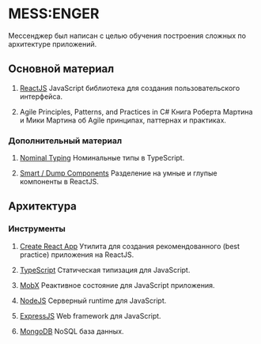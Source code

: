 # MESS:ENGER

Мессенджер был написан с целью обучения построения сложных по архитектуре приложений.


## Основной материал

1. [ReactJS](https://reactjs.org/)
    JavaScript библиотека для создания пользовательского интерфейса.

2. Agile Principles, Patterns, and Practices in C#
    Книга Роберта Мартина и Мики Мартина об Agile принципах, паттернах и практиках.


### Дополнительный материал

1. [Nominal Typing](https://spin.atomicobject.com/2018/01/15/typescript-flexible-nominal-typing/)
    Номинальные типы в TypeScript.

2. [Smart / Dump Components](https://medium.com/@dan_abramov/smart-and-dumb-components-7ca2f9a7c7d0)
    Разделение на умные и глупые компоненты в ReactJS.


## Архитектура


### Инструменты

1. [Create React App](https://create-react-app.dev/)
    Утилита для создания рекомендованного (best practice) приложения на ReactJS.

2. [TypeScript](https://www.typescriptlang.org/)
    Статическая типизация для JavaScript.

3. [MobX](https://mobx.js.org)
    Реактивное состояние для JavaScript приложения.

4. [NodeJS](https://nodejs.org/en/)
    Серверный runtime для JavaScript.

5. [ExpressJS](http://expressjs.com/)
    Web framework для JavaScript.

6. [MongoDB](https://mongodb.com/)
    NoSQL база данных.

